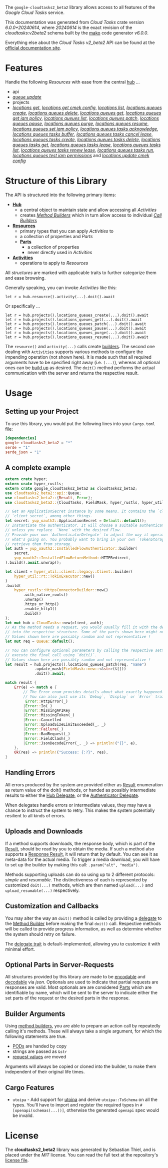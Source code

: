 <!---
DO NOT EDIT !
This file was generated automatically from 'src/generator/templates/api/README.md.mako'
DO NOT EDIT !
-->
The `google-cloudtasks2_beta2` library allows access to all features of the *Google Cloud Tasks* service.

This documentation was generated from *Cloud Tasks* crate version *6.0.0+20240614*, where *20240614* is the exact revision of the *cloudtasks:v2beta2* schema built by the [mako](http://www.makotemplates.org/) code generator *v6.0.0*.

Everything else about the *Cloud Tasks* *v2_beta2* API can be found at the
[official documentation site](https://cloud.google.com/tasks/).
# Features

Handle the following *Resources* with ease from the central [hub](https://docs.rs/google-cloudtasks2_beta2/6.0.0+20240614/google_cloudtasks2_beta2/CloudTasks) ...

* api
 * [*queue update*](https://docs.rs/google-cloudtasks2_beta2/6.0.0+20240614/google_cloudtasks2_beta2/api::ApiQueueUpdateCall)
* projects
 * [*locations get*](https://docs.rs/google-cloudtasks2_beta2/6.0.0+20240614/google_cloudtasks2_beta2/api::ProjectLocationGetCall), [*locations get cmek config*](https://docs.rs/google-cloudtasks2_beta2/6.0.0+20240614/google_cloudtasks2_beta2/api::ProjectLocationGetCmekConfigCall), [*locations list*](https://docs.rs/google-cloudtasks2_beta2/6.0.0+20240614/google_cloudtasks2_beta2/api::ProjectLocationListCall), [*locations queues create*](https://docs.rs/google-cloudtasks2_beta2/6.0.0+20240614/google_cloudtasks2_beta2/api::ProjectLocationQueueCreateCall), [*locations queues delete*](https://docs.rs/google-cloudtasks2_beta2/6.0.0+20240614/google_cloudtasks2_beta2/api::ProjectLocationQueueDeleteCall), [*locations queues get*](https://docs.rs/google-cloudtasks2_beta2/6.0.0+20240614/google_cloudtasks2_beta2/api::ProjectLocationQueueGetCall), [*locations queues get iam policy*](https://docs.rs/google-cloudtasks2_beta2/6.0.0+20240614/google_cloudtasks2_beta2/api::ProjectLocationQueueGetIamPolicyCall), [*locations queues list*](https://docs.rs/google-cloudtasks2_beta2/6.0.0+20240614/google_cloudtasks2_beta2/api::ProjectLocationQueueListCall), [*locations queues patch*](https://docs.rs/google-cloudtasks2_beta2/6.0.0+20240614/google_cloudtasks2_beta2/api::ProjectLocationQueuePatchCall), [*locations queues pause*](https://docs.rs/google-cloudtasks2_beta2/6.0.0+20240614/google_cloudtasks2_beta2/api::ProjectLocationQueuePauseCall), [*locations queues purge*](https://docs.rs/google-cloudtasks2_beta2/6.0.0+20240614/google_cloudtasks2_beta2/api::ProjectLocationQueuePurgeCall), [*locations queues resume*](https://docs.rs/google-cloudtasks2_beta2/6.0.0+20240614/google_cloudtasks2_beta2/api::ProjectLocationQueueResumeCall), [*locations queues set iam policy*](https://docs.rs/google-cloudtasks2_beta2/6.0.0+20240614/google_cloudtasks2_beta2/api::ProjectLocationQueueSetIamPolicyCall), [*locations queues tasks acknowledge*](https://docs.rs/google-cloudtasks2_beta2/6.0.0+20240614/google_cloudtasks2_beta2/api::ProjectLocationQueueTaskAcknowledgeCall), [*locations queues tasks buffer*](https://docs.rs/google-cloudtasks2_beta2/6.0.0+20240614/google_cloudtasks2_beta2/api::ProjectLocationQueueTaskBufferCall), [*locations queues tasks cancel lease*](https://docs.rs/google-cloudtasks2_beta2/6.0.0+20240614/google_cloudtasks2_beta2/api::ProjectLocationQueueTaskCancelLeaseCall), [*locations queues tasks create*](https://docs.rs/google-cloudtasks2_beta2/6.0.0+20240614/google_cloudtasks2_beta2/api::ProjectLocationQueueTaskCreateCall), [*locations queues tasks delete*](https://docs.rs/google-cloudtasks2_beta2/6.0.0+20240614/google_cloudtasks2_beta2/api::ProjectLocationQueueTaskDeleteCall), [*locations queues tasks get*](https://docs.rs/google-cloudtasks2_beta2/6.0.0+20240614/google_cloudtasks2_beta2/api::ProjectLocationQueueTaskGetCall), [*locations queues tasks lease*](https://docs.rs/google-cloudtasks2_beta2/6.0.0+20240614/google_cloudtasks2_beta2/api::ProjectLocationQueueTaskLeaseCall), [*locations queues tasks list*](https://docs.rs/google-cloudtasks2_beta2/6.0.0+20240614/google_cloudtasks2_beta2/api::ProjectLocationQueueTaskListCall), [*locations queues tasks renew lease*](https://docs.rs/google-cloudtasks2_beta2/6.0.0+20240614/google_cloudtasks2_beta2/api::ProjectLocationQueueTaskRenewLeaseCall), [*locations queues tasks run*](https://docs.rs/google-cloudtasks2_beta2/6.0.0+20240614/google_cloudtasks2_beta2/api::ProjectLocationQueueTaskRunCall), [*locations queues test iam permissions*](https://docs.rs/google-cloudtasks2_beta2/6.0.0+20240614/google_cloudtasks2_beta2/api::ProjectLocationQueueTestIamPermissionCall) and [*locations update cmek config*](https://docs.rs/google-cloudtasks2_beta2/6.0.0+20240614/google_cloudtasks2_beta2/api::ProjectLocationUpdateCmekConfigCall)




# Structure of this Library

The API is structured into the following primary items:

* **[Hub](https://docs.rs/google-cloudtasks2_beta2/6.0.0+20240614/google_cloudtasks2_beta2/CloudTasks)**
    * a central object to maintain state and allow accessing all *Activities*
    * creates [*Method Builders*](https://docs.rs/google-cloudtasks2_beta2/6.0.0+20240614/google_cloudtasks2_beta2/common::MethodsBuilder) which in turn
      allow access to individual [*Call Builders*](https://docs.rs/google-cloudtasks2_beta2/6.0.0+20240614/google_cloudtasks2_beta2/common::CallBuilder)
* **[Resources](https://docs.rs/google-cloudtasks2_beta2/6.0.0+20240614/google_cloudtasks2_beta2/common::Resource)**
    * primary types that you can apply *Activities* to
    * a collection of properties and *Parts*
    * **[Parts](https://docs.rs/google-cloudtasks2_beta2/6.0.0+20240614/google_cloudtasks2_beta2/common::Part)**
        * a collection of properties
        * never directly used in *Activities*
* **[Activities](https://docs.rs/google-cloudtasks2_beta2/6.0.0+20240614/google_cloudtasks2_beta2/common::CallBuilder)**
    * operations to apply to *Resources*

All *structures* are marked with applicable traits to further categorize them and ease browsing.

Generally speaking, you can invoke *Activities* like this:

```Rust,ignore
let r = hub.resource().activity(...).doit().await
```

Or specifically ...

```ignore
let r = hub.projects().locations_queues_create(...).doit().await
let r = hub.projects().locations_queues_get(...).doit().await
let r = hub.projects().locations_queues_patch(...).doit().await
let r = hub.projects().locations_queues_pause(...).doit().await
let r = hub.projects().locations_queues_purge(...).doit().await
let r = hub.projects().locations_queues_resume(...).doit().await
```

The `resource()` and `activity(...)` calls create [builders][builder-pattern]. The second one dealing with `Activities`
supports various methods to configure the impending operation (not shown here). It is made such that all required arguments have to be
specified right away (i.e. `(...)`), whereas all optional ones can be [build up][builder-pattern] as desired.
The `doit()` method performs the actual communication with the server and returns the respective result.

# Usage

## Setting up your Project

To use this library, you would put the following lines into your `Cargo.toml` file:

```toml
[dependencies]
google-cloudtasks2_beta2 = "*"
serde = "1"
serde_json = "1"
```

## A complete example

```Rust
extern crate hyper;
extern crate hyper_rustls;
extern crate google_cloudtasks2_beta2 as cloudtasks2_beta2;
use cloudtasks2_beta2::api::Queue;
use cloudtasks2_beta2::{Result, Error};
use cloudtasks2_beta2::{CloudTasks, FieldMask, hyper_rustls, hyper_util, yup_oauth2};

// Get an ApplicationSecret instance by some means. It contains the `client_id` and
// `client_secret`, among other things.
let secret: yup_oauth2::ApplicationSecret = Default::default();
// Instantiate the authenticator. It will choose a suitable authentication flow for you,
// unless you replace  `None` with the desired Flow.
// Provide your own `AuthenticatorDelegate` to adjust the way it operates and get feedback about
// what's going on. You probably want to bring in your own `TokenStorage` to persist tokens and
// retrieve them from storage.
let auth = yup_oauth2::InstalledFlowAuthenticator::builder(
    secret,
    yup_oauth2::InstalledFlowReturnMethod::HTTPRedirect,
).build().await.unwrap();

let client = hyper_util::client::legacy::Client::builder(
    hyper_util::rt::TokioExecutor::new()
)
.build(
    hyper_rustls::HttpsConnectorBuilder::new()
        .with_native_roots()
        .unwrap()
        .https_or_http()
        .enable_http1()
        .build()
);
let mut hub = CloudTasks::new(client, auth);
// As the method needs a request, you would usually fill it with the desired information
// into the respective structure. Some of the parts shown here might not be applicable !
// Values shown here are possibly random and not representative !
let mut req = Queue::default();

// You can configure optional parameters by calling the respective setters at will, and
// execute the final call using `doit()`.
// Values shown here are possibly random and not representative !
let result = hub.projects().locations_queues_patch(req, "name")
             .update_mask(FieldMask::new::<&str>(&[]))
             .doit().await;

match result {
    Err(e) => match e {
        // The Error enum provides details about what exactly happened.
        // You can also just use its `Debug`, `Display` or `Error` traits
         Error::HttpError(_)
        |Error::Io(_)
        |Error::MissingAPIKey
        |Error::MissingToken(_)
        |Error::Cancelled
        |Error::UploadSizeLimitExceeded(_, _)
        |Error::Failure(_)
        |Error::BadRequest(_)
        |Error::FieldClash(_)
        |Error::JsonDecodeError(_, _) => println!("{}", e),
    },
    Ok(res) => println!("Success: {:?}", res),
}

```
## Handling Errors

All errors produced by the system are provided either as [Result](https://docs.rs/google-cloudtasks2_beta2/6.0.0+20240614/google_cloudtasks2_beta2/common::Result) enumeration as return value of
the doit() methods, or handed as possibly intermediate results to either the
[Hub Delegate](https://docs.rs/google-cloudtasks2_beta2/6.0.0+20240614/google_cloudtasks2_beta2/common::Delegate), or the [Authenticator Delegate](https://docs.rs/yup-oauth2/*/yup_oauth2/trait.AuthenticatorDelegate.html).

When delegates handle errors or intermediate values, they may have a chance to instruct the system to retry. This
makes the system potentially resilient to all kinds of errors.

## Uploads and Downloads
If a method supports downloads, the response body, which is part of the [Result](https://docs.rs/google-cloudtasks2_beta2/6.0.0+20240614/google_cloudtasks2_beta2/common::Result), should be
read by you to obtain the media.
If such a method also supports a [Response Result](https://docs.rs/google-cloudtasks2_beta2/6.0.0+20240614/google_cloudtasks2_beta2/common::ResponseResult), it will return that by default.
You can see it as meta-data for the actual media. To trigger a media download, you will have to set up the builder by making
this call: `.param("alt", "media")`.

Methods supporting uploads can do so using up to 2 different protocols:
*simple* and *resumable*. The distinctiveness of each is represented by customized
`doit(...)` methods, which are then named `upload(...)` and `upload_resumable(...)` respectively.

## Customization and Callbacks

You may alter the way an `doit()` method is called by providing a [delegate](https://docs.rs/google-cloudtasks2_beta2/6.0.0+20240614/google_cloudtasks2_beta2/common::Delegate) to the
[Method Builder](https://docs.rs/google-cloudtasks2_beta2/6.0.0+20240614/google_cloudtasks2_beta2/common::CallBuilder) before making the final `doit()` call.
Respective methods will be called to provide progress information, as well as determine whether the system should
retry on failure.

The [delegate trait](https://docs.rs/google-cloudtasks2_beta2/6.0.0+20240614/google_cloudtasks2_beta2/common::Delegate) is default-implemented, allowing you to customize it with minimal effort.

## Optional Parts in Server-Requests

All structures provided by this library are made to be [encodable](https://docs.rs/google-cloudtasks2_beta2/6.0.0+20240614/google_cloudtasks2_beta2/common::RequestValue) and
[decodable](https://docs.rs/google-cloudtasks2_beta2/6.0.0+20240614/google_cloudtasks2_beta2/common::ResponseResult) via *json*. Optionals are used to indicate that partial requests are responses
are valid.
Most optionals are are considered [Parts](https://docs.rs/google-cloudtasks2_beta2/6.0.0+20240614/google_cloudtasks2_beta2/common::Part) which are identifiable by name, which will be sent to
the server to indicate either the set parts of the request or the desired parts in the response.

## Builder Arguments

Using [method builders](https://docs.rs/google-cloudtasks2_beta2/6.0.0+20240614/google_cloudtasks2_beta2/common::CallBuilder), you are able to prepare an action call by repeatedly calling it's methods.
These will always take a single argument, for which the following statements are true.

* [PODs][wiki-pod] are handed by copy
* strings are passed as `&str`
* [request values](https://docs.rs/google-cloudtasks2_beta2/6.0.0+20240614/google_cloudtasks2_beta2/common::RequestValue) are moved

Arguments will always be copied or cloned into the builder, to make them independent of their original life times.

[wiki-pod]: http://en.wikipedia.org/wiki/Plain_old_data_structure
[builder-pattern]: http://en.wikipedia.org/wiki/Builder_pattern
[google-go-api]: https://github.com/google/google-api-go-client

## Cargo Features

* `utoipa` - Add support for [utoipa](https://crates.io/crates/utoipa) and derive `utoipa::ToSchema` on all
the types. You'll have to import and register the required types in `#[openapi(schemas(...))]`, otherwise the
generated `openapi` spec would be invalid.


# License
The **cloudtasks2_beta2** library was generated by Sebastian Thiel, and is placed
under the *MIT* license.
You can read the full text at the repository's [license file][repo-license].

[repo-license]: https://github.com/Byron/google-apis-rsblob/main/LICENSE.md


